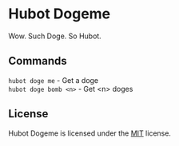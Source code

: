 
Hubot Dogeme
============

Wow. Such Doge. So Hubot.


Commands
--------

`hubot doge me` - Get a doge  
`hubot doge bomb <n>` - Get \<n\> doges


License
-------

Hubot Dogeme is licensed under the [MIT][mit] license.



[mit]: http://opensource.org/licenses/mit-license.php
